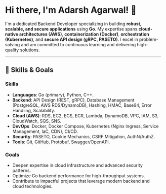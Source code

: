 # Hi there, I'm Adarsh Agarwal! 👋

I'm a dedicated Backend Developer specializing in building **robust, scalable, and secure applications** using **Go**. My expertise spans **cloud-native architectures (AWS)**, **containerization (Docker)**, **orchestration (Kubernetes)**, and **secure API design (gRPC, PASETO)**. I excel in problem-solving and am committed to continuous learning and delivering high-quality solutions.

---

## 🚀 Skills & Goals

### Skills
* **Languages**: Go (primary), Python, C++.
* **Backend**: API Design (REST, gRPC), Database Management (PostgreSQL, AWS RDS/DynamoDB), Hashing, HMAC, Base64, Error Handling, Scalability.
* **Cloud (AWS)**: RDS, EC2, ECS, ECR, Lambda, DynamoDB, VPC, IAM, S3, CloudWatch, SQS, SNS.
* **DevOps**: Docker, Docker Compose, Kubernetes (Nginx Ingress, Service Management, IaC, CDN), CI/CD.
* **Security**: PASETO, Cookie Mechanics, CSRF Mitigation, AuthN/AuthZ.
* **Tools**: Git, GitHub, Protobuf, Swagger/OpenAPI.

### Goals
* Deepen expertise in cloud infrastructure and advanced security patterns.
* Optimize Go backend performance for high-throughput systems.
* Contribute to impactful projects that leverage modern backend and cloud technologies.
